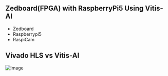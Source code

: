Zedboard(FPGA) with RaspberryPi5 Using Vitis-AI 
--------------
- Zedboard
- Raspberrypi5
- RaspiCam

Vivado HLS vs Vitis-AI
-----------
![image](https://github.com/user-attachments/assets/893f78be-8570-45e5-86f0-ba9a13555532)

  

